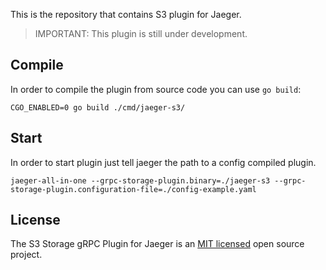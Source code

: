 This is the repository that contains S3 plugin for Jaeger.

> IMPORTANT: This plugin is still under development.

## Compile
In order to compile the plugin from source code you can use `go build`:

```
CGO_ENABLED=0 go build ./cmd/jaeger-s3/
```

## Start
In order to start plugin just tell jaeger the path to a config compiled plugin.

```
jaeger-all-in-one --grpc-storage-plugin.binary=./jaeger-s3 --grpc-storage-plugin.configuration-file=./config-example.yaml
```

## License

The S3 Storage gRPC Plugin for Jaeger is an [MIT licensed](LICENSE) open source project.
